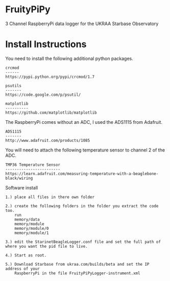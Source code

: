 FruityPiPy
==========

3 Channel RaspberryPi data logger for the UKRAA Starbase Observatory

Install Instructions
====================

You need to install the following additional python packages.

    crcmod
    ------
    https://pypi.python.org/pypi/crcmod/1.7

    psutils
    -------
    https://code.google.com/p/psutil/

    matplotlib
    ----------
    https://github.com/matplotlib/matplotlib

The RaspberryPi comes without an ADC, I used the ADS1115 from Adafruit.

    ADS1115
    -------
    http://www.adafruit.com/products/1085

You will need to attach the following temperature sensor to channel 2 of the ADC.

    TMP36 Temperature Sensor
    ------------------------
    https://learn.adafruit.com/measuring-temperature-with-a-beaglebone-black/wiring

Software install

    1.) place all files in there own folder

    2.) create the following folders in the folder you extract the code too.
        run
        memory/data
        memory/module
        memory/module/0
        memory/module/1

    3.) edit the StarinetBeagleLogger.conf file and set the full path of where you want the pid file to live.

    4.) Start as root.

    5.) Download Starbase from ukraa.com/builds/beta and set the IP address of your
        RaspberryPi in the file FruityPiPyLogger-instrument.xml